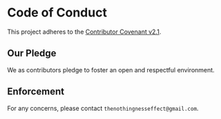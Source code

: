 # Code of Conduct

This project adheres to the [Contributor Covenant v2.1](https://www.contributor-covenant.org/version/2/1/code_of_conduct/).

## Our Pledge

We as contributors pledge to foster an open and respectful environment.

## Enforcement

For any concerns, please contact `thenothingnesseffect@gmail.com`.
